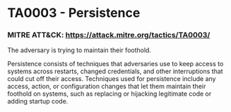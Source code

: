 # TA0003 - Persistence

### MITRE ATT&CK: https://attack.mitre.org/tactics/TA0003/

The adversary is trying to maintain their foothold.

Persistence consists of techniques that adversaries use to keep access to systems across restarts, changed credentials, and other interruptions that could cut off their access. Techniques used for persistence include any access, action, or configuration changes that let them maintain their foothold on systems, such as replacing or hijacking legitimate code or adding startup code.